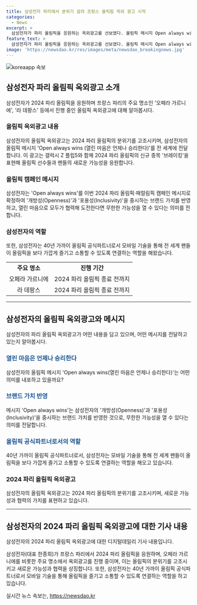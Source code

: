 ```yaml
---
title: 삼성전자 파리에서 분위기 살려 프랑스 올릭핌 옥외 광고 시작
categories:
  - News
excerpt: >
  삼성전자가 파리 올림픽을 응원하는 옥외광고를 선보였다. 올림픽 메시지 Open always wins를 전하는데, 갤럭시 Z 플립5와 함께 새로운 종목 브레이킹을 응원한다. 모든 이들이 함께 도전하며 무한한 가능성을 열 수 있다는 메시지가 반영됐다. 삼성전자는 40년 가까이 올림픽 공식파트너로 활동하며, 모바일 기술을 통해 전 세계 팬들이 올림픽을 즐기고 소통하는 데 기여하고 있다.
feature_text: >
  삼성전자가 파리 올림픽을 응원하는 옥외광고를 선보였다. 올림픽 메시지 Open always wins를 전하는데, 갤럭시 Z 플립5와 함께 새로운 종목 브레이킹을 응원한다. 모든 이들이 함께 도전하며 무한한 가능성을 열 수 있다는 메시지가 반영됐다. 삼성전자는 40년 가까이 올림픽 공식파트너로 활동하며, 모바일 기술을 통해 전 세계 팬들이 올림픽을 즐기고 소통하는 데 기여하고 있다.
image: 'https://newsdao.kr/res/images/meta/newsdao_breakingnews.jpg'
---
```


<p><img src="https://newsdao.kr/res/images/meta/newsdao_breakingnews.jpg" alt="koreaapp 속보" /></p>

<h2 data-ke-size="size26">삼성전자 파리 올림픽 옥외광고 소개</h2>

<p data-ke-size="size16">삼성전자가 2024 파리 올림픽을 응원하며 프랑스 파리의 주요 명소인 '오페라 가르니에', '라 데팡스' 등에서 진행 중인 올림픽 옥외광고에 대해 알아봅시다.</p>

<h3>올림픽 옥외광고 내용</h3>

<p data-ke-size="size16">삼성전자의 올림픽 옥외광고는 2024 파리 올림픽의 분위기를 고조시키며, 삼성전자의 올림픽 메시지 'Open always wins (열린 마음은 언제나 승리한다)'를 전 세계에 전달합니다. 이 광고는 갤럭시 Z 플립5와 함께 2024 파리 올림픽의 신규 종목 '브레이킹'을 표현해 올림픽 선수들과 팬들의 새로운 가능성을 응원합니다.</p>

<h3>올림픽 캠페인 메시지</h3>

<p data-ke-size="size16">삼성전자는 'Open always wins'를 이번 2024 파리 올림픽·패럴림픽 캠페인 메시지로 확정하여 '개방성(Openness)'과 '포용성(Inclusivity)'을 중시하는 브랜드 가치를 반영하고, 열린 마음으로 모두가 협력해 도전한다면 무한한 가능성을 열 수 있다는 의미를 전합니다.</p>

<h3>삼성전자의 역할</h3>

<p data-ke-size="size16">또한, 삼성전자는 40년 가까이 올림픽 공식파트너로서 모바일 기술을 통해 전 세계 팬들이 올림픽을 보다 가깝게 즐기고 소통할 수 있도록 연결하는 역할을 해왔습니다.</p>

<table>
   <tbody>
      <tr>
         <td style="text-align: center; height: 17px;"><b>주요 명소</b></td>
         <td style="text-align: center; height: 17px;"><b>진행 기간</b></td>
      </tr>
      <tr>
         <td style="text-align: center; height: 17px;">오페라 가르니에</td>
         <td style="text-align: center; height: 17px;">2024 파리 올림픽 종료 전까지</td>
      </tr>
      <tr>
         <td style="text-align: center; height: 17px;">라 데팡스</td>
         <td style="text-align: center; height: 17px;">2024 파리 올림픽 종료 전까지</td>
      </tr>
   </tbody>
</table>

<hr>

<h2 data-ke-size="size26">삼성전자의 올림픽 옥외광고와 메시지</h2>

<p data-ke-size="size16">삼성전자의 파리 올림픽 옥외광고가 어떤 내용을 담고 있으며, 어떤 메시지를 전달하고 있는지 알아봅시다.</p>

<h3><b><span style="color: #1a5490;">열린 마음은 언제나 승리한다</span></b></h3>

<p data-ke-size="size16">삼성전자의 올림픽 메시지 'Open always wins(열린 마음은 언제나 승리한다)'는 어떤 의미를 내포하고 있을까요?</p>

<h3><b><span style="color: #1a5490;">브랜드 가치 반영</span></b></h3>

<p data-ke-size="size16">메시지 'Open always wins'는 삼성전자의 '개방성(Openness)'과 '포용성(Inclusivity)'을 중시하는 브랜드 가치를 반영한 것으로, 무한한 가능성을 열 수 있다는 의미를 전달합니다.</p>

<h3><b><span style="color: #1a5490;">올림픽 공식파트너로서의 역할</span></b></h3>

<p data-ke-size="size16">40년 가까이 올림픽 공식파트너로서, 삼성전자는 모바일 기술을 통해 전 세계 팬들이 올림픽을 보다 가깝게 즐기고 소통할 수 있도록 연결하는 역할을 해오고 있습니다.</p>

<h3>2024 파리 올림픽 옥외광고</h3>

<p data-ke-size="size16">삼성전자의 올림픽 옥외광고는 2024 파리 올림픽의 분위기를 고조시키며, 새로운 가능성과 협력의 가치를 표현하고 있습니다.</p>

<hr>

<h2 data-ke-size="size26">삼성전자의 2024 파리 올림픽 옥외광고에 대한 기사 내용</h2>

<p data-ke-size="size16">삼성전자의 2024 파리 올림픽 옥외광고에 대한 디지털데일리 기사 내용입니다.</p>

<p data-ke-size="size16">삼성전자(대표 한종희)가 프랑스 파리에서 2024 파리 올림픽을 응원하며, 오페라 가르니에를 비롯한 주요 명소에서 옥외광고를 진행 중이며, 이는 올림픽의 분위기를 고조시키고 새로운 가능성과 협력을 상징합니다. 또한, 삼성전자는 40년 가까이 올림픽 공식파트너로서 모바일 기술을 통해 올림픽을 즐기고 소통할 수 있도록 연결하는 역할을 하고 있습니다.</p>
실시간 뉴스 속보는, <a href="https://newsdao.kr" rel="dofollow">https://newsdao.kr</a>


